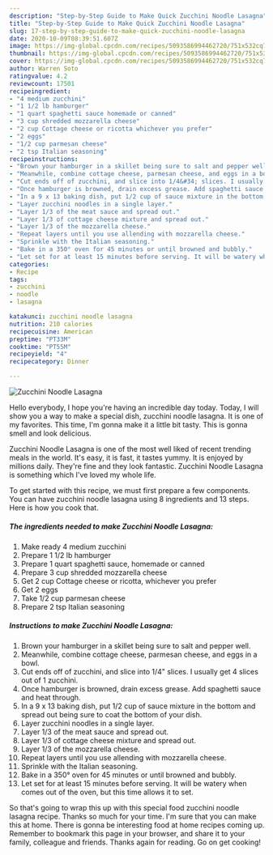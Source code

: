 ```yaml
---
description: "Step-by-Step Guide to Make Quick Zucchini Noodle Lasagna"
title: "Step-by-Step Guide to Make Quick Zucchini Noodle Lasagna"
slug: 17-step-by-step-guide-to-make-quick-zucchini-noodle-lasagna
date: 2020-10-09T08:39:51.607Z
image: https://img-global.cpcdn.com/recipes/5093586994462720/751x532cq70/zucchini-noodle-lasagna-recipe-main-photo.jpg
thumbnail: https://img-global.cpcdn.com/recipes/5093586994462720/751x532cq70/zucchini-noodle-lasagna-recipe-main-photo.jpg
cover: https://img-global.cpcdn.com/recipes/5093586994462720/751x532cq70/zucchini-noodle-lasagna-recipe-main-photo.jpg
author: Warren Soto
ratingvalue: 4.2
reviewcount: 17501
recipeingredient:
- "4 medium zucchini"
- "1 1/2 lb hamburger"
- "1 quart spaghetti sauce homemade or canned"
- "3 cup shredded mozzarella cheese"
- "2 cup Cottage cheese or ricotta whichever you prefer"
- "2 eggs"
- "1/2 cup parmesan cheese"
- "2 tsp Italian seasoning"
recipeinstructions:
- "Brown your hamburger in a skillet being sure to salt and pepper well."
- "Meanwhile, combine cottage cheese, parmesan cheese, and eggs in a bowl."
- "Cut ends off of zucchini, and slice into 1/4&#34; slices. I usually get 4 slices out of 1 zucchini."
- "Once hamburger is browned, drain excess grease. Add spaghetti sauce and heat through."
- "In a 9 x 13 baking dish, put 1/2 cup of sauce mixture in the bottom and spread out being sure to coat the bottom of your dish."
- "Layer zucchini noodles in a single layer."
- "Layer 1/3 of the meat sauce and spread out."
- "Layer 1/3 of cottage cheese mixture and spread out."
- "Layer 1/3 of the mozzarella cheese."
- "Repeat layers until you use allending with mozzarella cheese."
- "Sprinkle with the Italian seasoning."
- "Bake in a 350° oven for 45 minutes or until browned and bubbly."
- "Let set for at least 15 minutes before serving. It will be watery when comes out of the oven, but this time allows it to set."
categories:
- Recipe
tags:
- zucchini
- noodle
- lasagna

katakunci: zucchini noodle lasagna 
nutrition: 210 calories
recipecuisine: American
preptime: "PT33M"
cooktime: "PT55M"
recipeyield: "4"
recipecategory: Dinner

---
```



![Zucchini Noodle Lasagna](https://img-global.cpcdn.com/recipes/5093586994462720/751x532cq70/zucchini-noodle-lasagna-recipe-main-photo.jpg)

Hello everybody, I hope you're having an incredible day today. Today, I will show you a way to make a special dish, zucchini noodle lasagna. It is one of my favorites. This time, I'm gonna make it a little bit tasty. This is gonna smell and look delicious.

Zucchini Noodle Lasagna is one of the most well liked of recent trending meals in the world. It's easy, it is fast, it tastes yummy. It is enjoyed by millions daily. They're fine and they look fantastic. Zucchini Noodle Lasagna is something which I've loved my whole life.




To get started with this recipe, we must first prepare a few components. You can have zucchini noodle lasagna using 8 ingredients and 13 steps. Here is how you cook that.

<!--inarticleads1-->

##### The ingredients needed to make Zucchini Noodle Lasagna:

1. Make ready 4 medium zucchini
1. Prepare 1 1/2 lb hamburger
1. Prepare 1 quart spaghetti sauce, homemade or canned
1. Prepare 3 cup shredded mozzarella cheese
1. Get 2 cup Cottage cheese or ricotta, whichever you prefer
1. Get 2 eggs
1. Take 1/2 cup parmesan cheese
1. Prepare 2 tsp Italian seasoning




<!--inarticleads2-->

##### Instructions to make Zucchini Noodle Lasagna:

1. Brown your hamburger in a skillet being sure to salt and pepper well.
1. Meanwhile, combine cottage cheese, parmesan cheese, and eggs in a bowl.
1. Cut ends off of zucchini, and slice into 1/4&#34; slices. I usually get 4 slices out of 1 zucchini.
1. Once hamburger is browned, drain excess grease. Add spaghetti sauce and heat through.
1. In a 9 x 13 baking dish, put 1/2 cup of sauce mixture in the bottom and spread out being sure to coat the bottom of your dish.
1. Layer zucchini noodles in a single layer.
1. Layer 1/3 of the meat sauce and spread out.
1. Layer 1/3 of cottage cheese mixture and spread out.
1. Layer 1/3 of the mozzarella cheese.
1. Repeat layers until you use allending with mozzarella cheese.
1. Sprinkle with the Italian seasoning.
1. Bake in a 350° oven for 45 minutes or until browned and bubbly.
1. Let set for at least 15 minutes before serving. It will be watery when comes out of the oven, but this time allows it to set.




So that's going to wrap this up with this special food zucchini noodle lasagna recipe. Thanks so much for your time. I'm sure that you can make this at home. There is gonna be interesting food at home recipes coming up. Remember to bookmark this page in your browser, and share it to your family, colleague and friends. Thanks again for reading. Go on get cooking!
